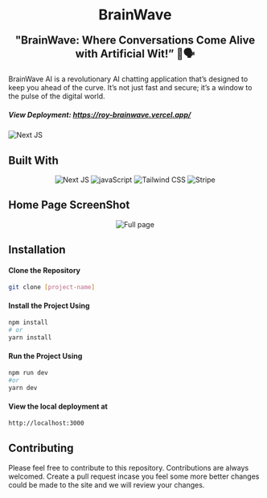 <h1 align='center'>
BrainWave
</h1>
<p align='center' style="font-size:1.5em; font-weight:bold;">
"BrainWave: Where Conversations Come Alive with Artificial Wit!”  🤖🗣️
</p>

BrainWave AI is a revolutionary AI chatting application that’s designed to keep you ahead of the curve. It’s not just fast and secure; it’s a window to the pulse of the digital world.
##### View Deployment: https://roy-brainwave.vercel.app/
<img alt="Next JS" src="https://i.postimg.cc/QC1rmL2F/modern-browser-mockup.png" />

## Built With
<p align='center'> 
<img alt="Next JS" src="https://img.shields.io/badge/Next-black?style=for-the-badge&logo=next.js&logoColor=white" />
<img alt="javaScript" src="https://img.shields.io/badge/JavaScript-F7DF1E?style=for-the-badge&logo=javascript&logoColor=black" />
<img alt="Tailwind CSS" src="https://img.shields.io/badge/Tailwind_CSS-38B2AC?style=for-the-badge&logo=tailwind-css&logoColor=white" />
<img alt="Stripe" src="https://img.shields.io/badge/Stripe-626CD9?style=for-the-badge&logo=Stripe&logoColor=white" />
</p>

## Home Page ScreenShot
<p align='center'>
<img alt="Full page" src="public/brainwave.png" />
</p>

## Installation

#### Clone the Repository
```bash
git clone [project-name]
```

#### Install the Project Using
```bash
npm install
# or
yarn install
```

#### Run the Project Using
```bash
npm run dev
#or
yarn dev
```

#### View the local deployment at
```bash
http://localhost:3000
```

## Contributing

Please feel free to contribute to this repository. Contributions are always welcomed. 
Create a pull request incase you feel some more better changes could be made to the site and we will review your changes.
